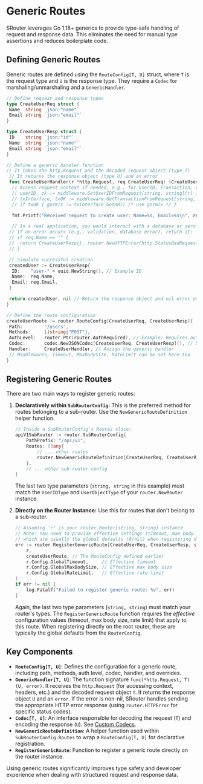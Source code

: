# Generic Routes

SRouter leverages Go 1.18+ generics to provide type-safe handling of request and response data. This eliminates the need for manual type assertions and reduces boilerplate code.

## Defining Generic Routes

Generic routes are defined using the `RouteConfig[T, U]` struct, where `T` is the request type and `U` is the response type. They require a `Codec` for marshaling/unmarshaling and a `GenericHandler`.

```go
// Define request and response types
type CreateUserReq struct {
 Name  string `json:"name"`
 Email string `json:"email"`
}

type CreateUserResp struct {
 ID    string `json:"id"`
 Name  string `json:"name"`
 Email string `json:"email"`
}

// Define a generic handler function
// It takes the http.Request and the decoded request object (type T)
 // It returns the response object (type U) and an error
 func CreateUserHandler(r *http.Request, req CreateUserReq) (CreateUserResp, error) {
  // Access request context if needed, e.g., for UserID, Transaction, etc.
  // userID, ok := middleware.GetUserIDFromRequest[string, string](r) // Replace types as needed
  // txInterface, txOK := middleware.GetTransactionFromRequest[string, string](r)
  // if txOK { gormTx := txInterface.GetDB() /* use gormTx */ }

  fmt.Printf("Received request to create user: Name=%s, Email=%s\n", req.Name, req.Email)

  // In a real application, you would interact with a database or service
 // If an error occurs (e.g., validation, database error), return it:
 // if req.Name == "" {
 //  return CreateUserResp{}, router.NewHTTPError(http.StatusBadRequest, "Name cannot be empty")
 // }

 // Simulate successful creation
 createdUser := CreateUserResp{
  ID:    "user-" + uuid.NewString(), // Example ID
  Name:  req.Name,
  Email: req.Email,
 }

 return createdUser, nil // Return the response object and nil error on success
}

// Define the route configuration
createUserRoute := router.RouteConfig[CreateUserReq, CreateUserResp]{
 Path:        "/users",
 Methods:     []string{"POST"},
 AuthLevel:   router.Ptr(router.AuthRequired), // Example: Requires authentication
 Codec:       codec.NewJSONCodec[CreateUserReq, CreateUserResp](), // Specify the codec
 Handler:     CreateUserHandler, // Assign the generic handler
 // Middlewares, Timeout, MaxBodySize, RateLimit can be set here too
}
```

## Registering Generic Routes

There are two main ways to register generic routes:

1.  **Declaratively within `SubRouterConfig`:** This is the preferred method for routes belonging to a sub-router. Use the `NewGenericRouteDefinition` helper function.

    ```go
    // Inside a SubRouterConfig's Routes slice:
    apiV1SubRouter := router.SubRouterConfig{
        PathPrefix: "/api/v1",
        Routes: []any{
            // ... other routes
            router.NewGenericRouteDefinition[CreateUserReq, CreateUserResp, string, string](createUserRoute), // Pass the RouteConfig
        },
        // ... other sub-router config
    }
    ```
    The last two type parameters (`string, string` in this example) must match the `UserIDType` and `UserObjectType` of your `router.NewRouter` instance.

2.  **Directly on the Router Instance:** Use this for routes that don't belong to a sub-router.

    ```go
    // Assuming 'r' is your router.Router[string, string] instance
    // Note: You need to provide effective settings (timeout, max body size, rate limit)
    // which are usually the global defaults (0/nil) when registering directly.
    err := router.RegisterGenericRoute[CreateUserReq, CreateUserResp, string, string](
        r,
        createUserRoute, // The RouteConfig defined earlier
        r.Config.GlobalTimeout,     // Effective timeout
        r.Config.GlobalMaxBodySize, // Effective max body size
        r.Config.GlobalRateLimit,   // Effective rate limit
    )
    if err != nil {
        log.Fatalf("Failed to register generic route: %v", err)
    }
    ```
    Again, the last two type parameters (`string, string`) must match your router's types. The `RegisterGenericRoute` function requires the *effective* configuration values (timeout, max body size, rate limit) that apply to this route. When registering directly on the root router, these are typically the global defaults from the `RouterConfig`.

## Key Components

-   **`RouteConfig[T, U]`**: Defines the configuration for a generic route, including path, methods, auth level, codec, handler, and overrides.
-   **`GenericHandler[T, U]`**: The function signature `func(*http.Request, T) (U, error)`. It receives the `http.Request` (for accessing context, headers, etc.) and the decoded request object `T`. It returns the response object `U` and an `error`. If the error is non-nil, SRouter handles sending the appropriate HTTP error response (using `router.HTTPError` for specific status codes).
-   **`Codec[T, U]`**: An interface responsible for decoding the request (`T`) and encoding the response (`U`). See [Custom Codecs](./codecs.md).
-   **`NewGenericRouteDefinition`**: A helper function used within `SubRouterConfig.Routes` to wrap a `RouteConfig[T, U]` for declarative registration.
-   **`RegisterGenericRoute`**: Function to register a generic route directly on the router instance.

Using generic routes significantly improves type safety and developer experience when dealing with structured request and response data.
